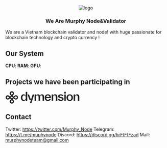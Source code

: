 
<div align="center">

![logo](https://avatars.githubusercontent.com/u/148610062?s=400&u=db29b732e0a84c4b77750ee10d3bf32a833623c3&v=4)

</div>

### <div align="center">We Are Murphy Node&Validator </div>
We are a Vietnam blockchain validator and node! with huge passionate for blockchain technology and crypto currency !

##  Our System

**CPU**: 
**RAM**:
**GPU**: 

## Projects we have been participating in

<div>
  
<svg width="232" height="39" viewBox="0 0 232 39" fill="none" xmlns="http://www.w3.org/2000/svg"><g clip-path="url(#clip0_4929_988)"><path d="M2.74125 24.3218C1.86609 23.4493 1.27917 22.4416 0.980509 21.299C0.688789 20.1494 0.688789 18.9998 0.980509 17.8502C1.27917 16.6937 1.86261 15.6826 2.73082 14.817C3.61293 13.9375 4.63048 13.3523 5.78347 13.0615C6.93647 12.7706 8.08946 12.7706 9.24245 13.0615C10.3954 13.3523 11.4095 13.934 12.2847 14.8066L14.4517 16.9673L17.6607 13.7678L15.4936 11.6072C14.6184 10.7346 14.0315 9.72697 13.7328 8.58431C13.4411 7.43473 13.4377 6.28861 13.7224 5.14595C14.0142 3.99637 14.6011 2.98183 15.4832 2.10233C16.3583 1.22975 17.3724 0.648041 18.5254 0.357183C19.6784 0.0663253 20.8279 0.0697784 21.9739 0.367562C23.1269 0.658419 24.141 1.24015 25.0162 2.11272C25.8914 2.9853 26.4748 3.99637 26.7665 5.14595C27.0652 6.28861 27.0686 7.43473 26.7769 8.58431C26.4921 9.74082 25.9122 10.7554 25.037 11.6279L22.8804 13.7782L26.0789 16.9673L28.2355 14.817C29.1107 13.9444 30.1213 13.3592 31.2673 13.0615C32.4203 12.7706 33.5698 12.774 34.7159 13.0718C35.8689 13.3627 36.8864 13.9479 37.7685 14.8274C38.6437 15.7 39.2271 16.711 39.5188 17.8606C39.8175 19.0033 39.8175 20.1459 39.5188 21.2886C39.2271 22.4382 38.6437 23.4493 37.7685 24.3218C36.8864 25.2013 35.8689 25.7865 34.7159 26.0774C33.5698 26.3613 32.4203 26.3578 31.2673 26.067C30.1282 25.7761 29.1211 25.1944 28.2459 24.3218L26.0893 22.1716L22.8804 25.371L25.037 27.5213C25.9122 28.3938 26.4921 29.4015 26.7769 30.5441C27.0686 31.6937 27.0686 32.8433 26.7769 33.9929C26.4852 35.1425 25.8983 36.157 25.0162 37.0365C24.148 37.9021 23.1339 38.4839 21.9739 38.7816C20.8209 39.0725 19.668 39.0725 18.515 38.7816C17.3759 38.4908 16.3687 37.9091 15.4936 37.0365C14.6115 36.157 14.0211 35.1459 13.7224 34.0033C13.4307 32.8537 13.4307 31.7041 13.7224 30.5545C14.0281 29.4049 14.615 28.3973 15.4832 27.5317L17.6607 25.3606L14.4622 22.1716L12.2847 24.3426C11.4165 25.2083 10.3989 25.7865 9.23202 26.0774C8.07903 26.3682 6.92606 26.3682 5.77307 26.0774C4.62702 25.7796 3.61641 25.1944 2.74125 24.3218ZM5.34589 21.7249C5.74179 22.1196 6.20021 22.3828 6.72114 22.5143C7.24902 22.6529 7.77343 22.6563 8.29435 22.5247C8.81528 22.3932 9.2737 22.13 9.66961 21.7353L11.8471 19.5642L9.68002 17.4036C9.28411 17.0088 8.82223 16.7491 8.29435 16.6245C7.77343 16.4929 7.2525 16.4929 6.73157 16.6245C6.21064 16.7561 5.74874 17.0227 5.34589 17.4243C4.94998 17.8191 4.68258 18.2727 4.54367 18.7851C4.4117 19.3045 4.4117 19.8239 4.54367 20.3433C4.68258 20.8696 4.94998 21.3301 5.34589 21.7249ZM18.0982 9.01021L20.2653 11.1709L22.4219 9.0206C22.8248 8.61894 23.0888 8.16188 23.2138 7.64941C23.3457 7.13002 23.3423 6.60717 23.2033 6.08085C23.0714 5.56146 22.8074 5.1044 22.4115 4.70966C22.0156 4.31492 21.5572 4.05177 21.0363 3.92019C20.5153 3.78861 19.9944 3.78861 19.4735 3.92019C18.9595 4.04484 18.5011 4.308 18.0982 4.70966C17.7023 5.1044 17.4315 5.56146 17.2856 6.08085C17.1536 6.60024 17.1536 7.11963 17.2856 7.63902C17.4315 8.15841 17.7023 8.61547 18.0982 9.01021ZM28.0838 19.5746L30.2404 21.7249C30.6363 22.1196 31.0913 22.3862 31.6053 22.5247C32.1262 22.6563 33.2538 22.6529 33.7678 22.5143C34.2887 22.3828 34.7506 22.1162 35.1535 21.7145C35.5563 21.3128 35.8203 20.8558 35.9453 20.3433C36.0842 19.8308 36.0877 19.3149 35.9557 18.7955C35.8237 18.2761 35.5598 17.8191 35.1639 17.4243C34.761 17.0227 34.2991 16.7561 33.7782 16.6245C33.2573 16.4929 32.1262 16.4929 31.6053 16.6245C31.0982 16.7561 30.6432 17.0227 30.2404 17.4243L28.0838 19.5746ZM18.0982 34.4395C18.4942 34.8343 18.9526 35.0974 19.4735 35.229C19.9944 35.3606 20.5119 35.3571 21.0259 35.2186C21.5468 35.087 22.0052 34.8239 22.4011 34.4291C22.8039 34.0275 23.0714 33.567 23.2033 33.0476C23.3423 32.5351 23.3457 32.0192 23.2138 31.4998C23.0888 30.9735 22.8283 30.513 22.4324 30.1182L20.2757 27.9679L18.0982 30.139C17.7023 30.5337 17.4349 30.9873 17.296 31.4998C17.164 32.0192 17.164 32.5386 17.296 33.058C17.428 33.5773 17.6954 34.0379 18.0982 34.4395ZM17.0668 19.5746L20.2653 22.7637L23.4742 19.5642L20.2757 16.3752L17.0668 19.5746Z" fill="#24201F"></path></g><path d="M63.8994 14.9104C63.0099 12.2502 60.6748 9.77474 57.0425 9.77474C52.1871 9.77474 48.666 14.0976 48.666 20.1569C48.666 26.2163 52.1501 30.5761 57.0425 30.5761C60.0818 30.5761 62.7504 28.6179 63.8994 25.8838V30.1327H68.4954V2.05273H63.8994V14.9104ZM58.7104 27.3247C55.2635 27.3247 53.3732 24.5537 53.3732 20.1569C53.3732 15.7972 55.2635 13.0261 58.7104 13.0261C62.1574 13.0261 64.0477 15.7972 64.0477 20.1569C64.0477 24.5537 62.1574 27.3247 58.7104 27.3247Z" fill="#24201F"></path><path d="M80.1877 27.3247L74.1092 10.2181H69.4391L75.8512 27.9898H79.9653L77.0372 37.3744H81.8185L90.3804 10.2181H85.525L80.1877 27.3247Z" fill="#24201F"></path><path d="M114.734 9.77474C111.176 9.77474 109.249 12.2502 108.434 14.6887C107.692 12.1394 105.691 9.77474 102.244 9.77474C98.871 9.77474 97.0548 11.9177 96.1653 14.3193V10.2181H91.5693V30.1327H96.2024V18.5682C96.2024 14.7626 97.5367 13.0631 100.168 13.0631C102.763 13.0631 104.097 14.7626 104.097 18.4943V30.1327H108.73V18.5682C108.73 14.7626 110.064 13.0631 112.696 13.0631C115.29 13.0631 116.625 14.7626 116.625 18.4943V30.1327H121.258V17.6076C121.258 13.0631 119.182 9.77474 114.734 9.77474Z" fill="#24201F"></path><path d="M142.921 20.0461C142.921 13.8389 139.066 9.77474 133.173 9.77474C127.169 9.77474 123.351 14.0606 123.351 20.1569C123.351 26.2163 127.057 30.5761 133.173 30.5761C137.843 30.5761 141.216 28.5071 142.476 24.2581H137.769C137.065 26.1794 135.768 27.3247 133.21 27.3247C130.393 27.3247 128.429 25.3665 128.058 21.524H142.81C142.884 21.0067 142.921 20.4895 142.921 20.0461ZM133.173 13.0261C136.027 13.0261 137.954 15.1321 138.177 18.3096H128.095C128.577 14.7257 130.467 13.0261 133.173 13.0261Z" fill="#24201F"></path><path d="M156.094 9.77474C152.647 9.77474 150.683 11.8438 149.756 14.2823V10.2181H145.16V30.1327H149.793V18.5682C149.793 14.7626 151.424 13.0631 154.019 13.0631C156.65 13.0631 158.244 14.7257 158.244 18.4943V30.1327H162.877V17.6076C162.877 13.1739 160.69 9.77474 156.094 9.77474Z" fill="#24201F"></path><path d="M173.597 30.5761C178.712 30.5761 182.456 28.2854 182.456 24.332C182.456 21.1545 180.64 19.3072 176.451 18.4204L173.301 17.7554C170.892 17.2381 169.669 16.7578 169.669 15.3907C169.669 13.8759 171.485 13.0261 173.486 13.0261C175.265 13.0261 176.896 13.8389 177.415 15.3168H182.085C181.233 11.6221 177.674 9.77474 173.449 9.77474C168.89 9.77474 165.184 12.1024 165.184 15.7602C165.184 18.7899 167.408 20.4525 171.04 21.2284L174.19 21.9304C177.081 22.5216 178.008 23.2605 178.008 24.7754C178.008 26.3272 176.526 27.3247 173.709 27.3247C171.818 27.3247 169.891 26.6227 169.409 24.2212H164.739C165.332 28.4332 168.927 30.5761 173.597 30.5761Z" fill="#24201F"></path><path d="M189.38 7.15147V2.05273H184.524V7.15147H189.38ZM189.268 30.1327V10.2181H184.635V30.1327H189.268Z" fill="#24201F"></path><path d="M201.595 30.5761C207.785 30.5761 211.677 26.3272 211.677 20.1569C211.677 14.0237 207.785 9.77474 201.595 9.77474C195.442 9.77474 191.551 14.0237 191.551 20.1569C191.551 26.3272 195.442 30.5761 201.595 30.5761ZM201.595 27.3247C198.185 27.3247 196.258 24.5537 196.258 20.1569C196.258 15.7972 198.185 13.0261 201.595 13.0261C205.042 13.0261 206.932 15.7972 206.932 20.1569C206.932 24.5537 205.042 27.3247 201.595 27.3247Z" fill="#24201F"></path><path d="M224.837 9.77474C221.39 9.77474 219.426 11.8438 218.499 14.2823V10.2181H213.903V30.1327H218.536V18.5682C218.536 14.7626 220.167 13.0631 222.761 13.0631C225.393 13.0631 226.987 14.7257 226.987 18.4943V30.1327H231.62V17.6076C231.62 13.1739 229.433 9.77474 224.837 9.77474Z" fill="#24201F"></path><defs><clipPath id="clip0_4929_988"><rect width="39.1234" height="39" fill="white" transform="translate(0.619141)"></rect></clipPath></defs></svg>

</div>

## Contact
Twitter: https://twitter.com/Murphy_Node
Telegram: https://t.me/muphynode
Discord: https://discord.gg/hrFtFtFzad
Mail: murphynodeteam@gmail.com

